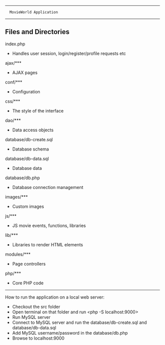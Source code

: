 ----------------------------------

      MovieWorld Application

----------------------------------


Files and Directories
---------------------

index.php
* Handles user session, login/register/profile requests etc

ajax/***
* AJAX pages

conf/***
* Configuration

css/***
* The style of the interface

dao/***
* Data access objects 

database/db-create.sql
* Database schema

database/db-data.sql
* Database data

database/db.php
* Database connection management

images/***
* Custom images

js/***
* JS movie events, functions, libraries

lib/***
* Libraries to render HTML elements

modules/***
* Page controllers

php/***
* Core PHP code

----------------------------------

How to run the application on a local web server:
* Checkout the src folder
* Open terminal on that folder and run <php -S localhost:9000>
* Run MySQL server
* Connect to MySQL server and run the database/db-create.sql and database/db-data.sql
* Add MySQL username/password in the database/db.php
* Browse to localhost:9000

